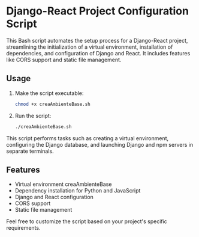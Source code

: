 # Django-React Project Configuration Script

This Bash script automates the setup process for a Django-React project, streamlining the initialization of a virtual environment, installation of dependencies, and configuration of Django and React. It includes features like CORS support and static file management.

## Usage

1. Make the script executable:
    ```bash
    chmod +x creaAmbienteBase.sh
    ```

2. Run the script:
    ```bash
    ./creaAmbienteBase.sh
    ```

This script performs tasks such as creating a virtual environment, configuring the Django database, and launching Django and npm servers in separate terminals.

## Features

- Virtual environment creaAmbienteBase
- Dependency installation for Python and JavaScript
- Django and React configuration
- CORS support
- Static file management

Feel free to customize the script based on your project's specific requirements.

